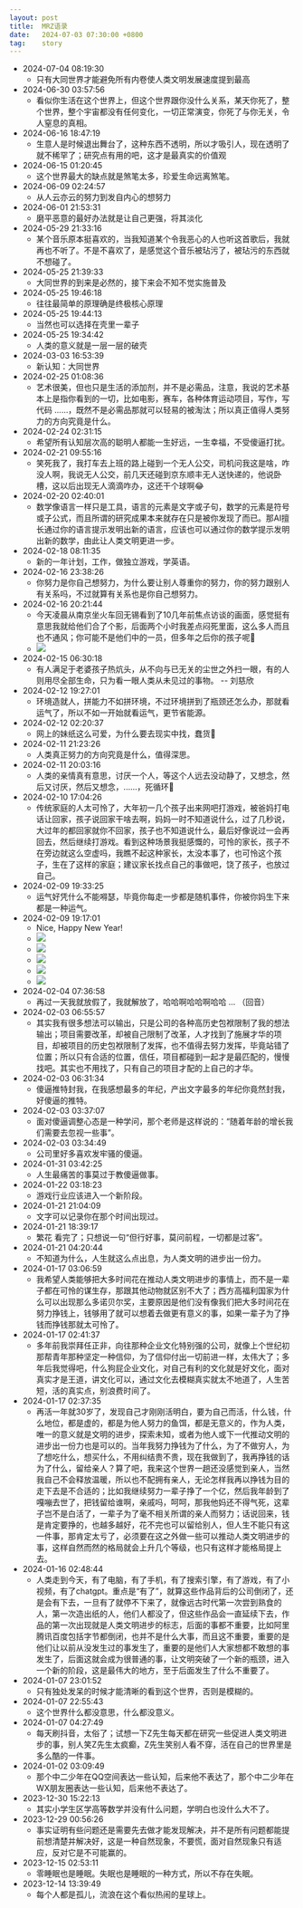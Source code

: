 ```yaml
---
layout: post
title:  MRZ语录
date:   2024-07-03 07:30:00 +0800
tag:    story
---
```


- 2024-07-04 08:19:30
    - 只有大同世界才能避免所有内卷使人类文明发展速度提到最高
- 2024-06-30 03:57:56
    - 看似你生活在这个世界上，但这个世界跟你没什么关系，某天你死了，整个世界，整个宇宙都没有任何变化，一切正常演变，你死了与你无关，令人窒息的真相。
- 2024-06-16 18:47:19
    - 生意人是时候退出舞台了，这种东西不透明，所以才吸引人，现在透明了就不稀罕了；研究点有用的吧，这才是最真实的价值观
- 2024-06-15 01:20:45
    - 这个世界最大的缺点就是煞笔太多，珍爱生命远离煞笔。
- 2024-06-09 02:24:57
    - 从人云亦云的努力到发自内心的想努力
- 2024-06-01 21:53:31
    - 磨平恶意的最好办法就是让自己更强，将其淡化
- 2024-05-29 21:33:16
    - 某个音乐原本挺喜欢的，当我知道某个令我恶心的人也听这首歌后，我就再也不听了。不是不喜欢了，是感觉这个音乐被玷污了，被玷污的东西就不想碰了。
- 2024-05-25 21:39:33
    - 大同世界的到来是必然的，接下来会不知不觉实施普及
- 2024-05-25 19:46:18
    - 往往最简单的原理确是终极核心原理
- 2024-05-25 19:44:13
    - 当然也可以选择在壳里一辈子
- 2024-05-25 19:34:42
    - 人类的意义就是一层一层的破壳
- 2024-03-03 16:53:39
    - 新认知：大同世界
- 2024-02-25 01:08:36
    - 艺术很美，但也只是生活的添加剂，并不是必需品，注意，我说的艺术基本上是指你看到的一切，比如电影，赛车，各种体育运动项目，写作，写代码 ......，既然不是必需品那就可以轻易的被淘汰；所以真正值得人类努力的方向究竟是什么。
- 2024-02-24 02:31:15
    - 希望所有认知层次高的聪明人都能一生好远，一生幸福，不受傻逼打扰。
- 2024-02-21 09:55:16
    - 笑死我了，我打车去上班的路上碰到一个无人公交，司机问我这是啥，咋没人啊，我说无人公交，前几天还碰到京东顺丰无人送快递的，他说卧槽，这以后出现无人滴滴咋办，这还干个球啊😂
- 2024-02-20 02:40:01
    - 数学像语言一样只是工具，语言的元素是文字或子句，数学的元素是符号或子公式，而且所谓的研究成果本来就存在只是被你发现了而已。那AI擅长通过你的语言提示发明出新的语言，应该也可以通过你的数学提示发明出新的数学，由此让人类文明更进一步。
- 2024-02-18 08:11:35
    - 新的一年计划，工作，做独立游戏，学英语。
- 2024-02-16 23:38:26
    - 你努力是你自己想努力，为什么要让别人尊重你的努力，你的努力跟别人有关系吗，不过就算有关系也是你自己想努力。
- 2024-02-16 20:21:44
    - 今天凌晨从南京坐火车回无锡看到了10几年前焦点访谈的画面，感觉挺有意思我就给他们合了个影，后面两个小时我差点闷死里面，这么多人而且也不通风；你可能不是他们中的一员，但多年之后你的孩子呢🐶
    - ![](/images/2024-02-16-0310.jpg)
- 2024-02-15 06:30:18
    - 有人满足于老婆孩子热炕头，从不向与已无关的尘世之外扫一眼，有的人则用尽全部生命，只为看一眼人类从未见过的事物。 -- 刘慈欣
- 2024-02-12 19:27:01
    - 环境造就人，拼能力不如拼环境，不过环境拼到了瓶颈还怎么办，那就看运气了，所以不如一开始就看运气，更节省能源。
- 2024-02-12 02:20:37
    - 网上的妹纸这么可爱，为什么要去现实中找，蠢货🐶
- 2024-02-11 21:23:26
    - 人类真正努力的方向究竟是什么，值得深思。
- 2024-02-11 20:03:16
    - 人类的亲情真有意思，讨厌一个人，等这个人远去没动静了，又想念，然后又讨厌，然后又想念，......，死循环🐶
- 2024-02-10 17:04:26
    - 传统家庭的人太可怜了，大年初一几个孩子出来网吧打游戏，被爸妈打电话让回家，孩子说回家干啥去啊，妈妈一时不知道说什么，过了几秒说，大过年的都回家就你不回家，孩子也不知道说什么，最后好像说过一会再回去，然后继续打游戏。看到这种场景我挺感慨的，可怜的家长，孩子不在旁边就这么空虚吗，我瞧不起这种家长，太没本事了，也可怜这个孩子，生在了这样的家庭；建议家长找点自己的事做吧，饶了孩子，也放过自己。
- 2024-02-09 19:33:25
    - 运气好凭什么不能嘚瑟，毕竟你每走一步都是随机事件，你被你妈生下来都是一种运气。
- 2024-02-09 19:17:01
    - Nice, Happy New Year!
    - ![](/images/2024-02-09-newyear-0.jpg)
    - ![](/images/2024-02-09-newyear-1.jpg)
    - ![](/images/2024-02-09-newyear-2.jpg)
    - ![](/images/2024-02-09-newyear-3.jpg)
    - ![](/images/2024-02-09-newyear-4.jpg)
- 2024-02-04 07:36:58
    - 再过一天我就放假了，我就解放了，哈哈啊哈哈啊哈哈 ... （回音）
- 2024-02-03 06:55:57
    - 其实我有很多想法可以输出，只是公司的各种高历史包袱限制了我的想法输出；项目需要改革，却被自己限制了改革，人才找到了施展才华的项目，却被项目的历史包袱限制了发挥，也不值得去努力发挥，毕竟站错了位置；所以只有合适的位置，信任，项目都碰到一起才是最匹配的，慢慢找吧。其实也不用找了，只有自己的项目才配的上自己的才华。
- 2024-02-03 06:31:34
    - 傻逼推特封我，在我感想最多的年纪，产出文字最多的年纪你竟然封我，好傻逼的推特。
- 2024-02-03 03:37:07
    - 面对傻逼调整心态是一种学问，那个老师是这样说的：“随着年龄的增长我们需要去忽视一些事”。
- 2024-02-03 03:34:49
    - 公司里好多喜欢发牢骚的傻逼。
- 2024-01-31 03:42:25
    - 人生最痛苦的事莫过于教傻逼做事。
- 2024-01-22 03:18:23
    - 游戏行业应该进入一个新阶段。
- 2024-01-21 21:04:09
    - 文字可以记录你在那个时间出现过。
- 2024-01-21 18:39:17
    - 繁花 看完了；只想说一句“但行好事，莫问前程，一切都是过客”。
- 2024-01-21 04:20:44
    - 不知道为什么，人生就这么点出息，为人类文明的进步出一份力。
- 2024-01-17 03:06:59
    - 我希望人类能够把大多时间花在推动人类文明进步的事情上，而不是一辈子都在可怜的谋生存，那跟其他动物就区别不大了；西方高福利国家为什么可以出现那么多诺贝尔奖，主要原因是他们没有像我们把大多时间花在努力挣钱上，钱够用了就可以想着去做更有意义的事，如果一辈子为了挣钱而挣钱那就太可怜了。
- 2024-01-17 02:41:37
    - 多年前我崇拜任正非，向往那种企业文化特别强的公司，就像上个世纪初那帮青年那种坚定一种信仰，为了信仰付出一切前进一样，太伟大了；多年后我觉得吧，什么狗屁企业文化，对自己有利的文化就是好文化，面对真实才是王道，讲文化可以，通过文化去模糊真实就太不地道了，人生苦短，活的真实点，别浪费时间了。
- 2024-01-17 02:37:35
    - 再活一年就30岁了，发现自己才刚刚活明白，要为自己而活，什么钱，什么地位，都是虚的，都是为他人努力的鱼饵，都是无意义的，作为人类，唯一的意义就是文明的进步，探索未知，或者为他人或下一代推动文明的进步出一份力也是可以的。当年我努力挣钱为了什么，为了不做穷人，为了想吃什么，想买什么，不用纠结贵不贵，现在我做到了，我再挣钱的话为了什么，留给亲人？算了吧，我来这个世界一趟还没感觉到亲人，当然我自己不会释放温暖，所以也不配拥有亲人，无论怎样我再以挣钱为目的走下去是不合适的；比如我继续努力一辈子挣了一个亿，然后我年龄到了嘎嘣去世了，把钱留给谁啊，亲戚吗，呵呵，那我他妈还不得气死，这辈子岂不是白活了，一辈子为了毫不相关所谓的亲人而努力；话说回来，钱是肯定要挣的，也越多越好，花不完也可以留给别人，但人生不能只有这一件事，那肯定太亏了，必须要在这之外做一些可以推动人类文明进步的事，这样自然而然的格局就会上升几个等级，也只有这样才能格局提上去。
- 2024-01-16 02:48:44
    - 人类走到今天，有了电脑，有了手机，有了搜索引擎，有了游戏，有了小视频，有了chatgpt。重点是“有了”，就算这些作品背后的公司倒闭了，还是会有下去，一旦有了就停不下来了，就像远古时代第一次尝到熟食的人，第一次造出纸的人，他们人都没了，但这些作品会一直延续下去，作品的第一次出现就是人类文明进步的标志，后面的事都不重要，比如阿里腾讯百度包括字节都倒闭，也并不是什么大事，而且这不重要，重要的是他们让以前从没发生过的事发生了，重要的是他们人大家想都不敢想的事发生了，后面这就会成为很普通的事，让文明突破了一个新的瓶颈，进入一个新的阶段，这是最伟大的地方，至于后面发生了什么不重要了。
- 2024-01-07 23:01:52
    - 只有独处发呆的时候才能清晰的看到这个世界，否则是模糊的。
- 2024-01-07 22:55:43
    - 这个世界什么都没意思，什么都没意义。
- 2024-01-07 04:27:49
    - 每天刷抖音，太俗了；试想一下Z先生每天都在研究一些促进人类文明进步的事，别人笑Z先生太疯癫，Z先生笑别人看不穿，活在自己的世界里是多么酷的一件事。
- 2024-01-02 03:09:49
    - 那个中二少年在QQ空间表达一些认知，后来他不表达了，那个中二少年在WX朋友圈表达一些认知，后来他不表达了。
- 2023-12-30 15:22:13
    - 其实小学生区学高等数学并没有什么问题，学明白也没什么大不了。
- 2023-12-29 00:56:26
    - 事实证明有些问题还是需要先去做才能发现解决，并不是所有问题都能提前想清楚并解决好，这是一种自然现象，不要慌，面对自然现象只有适应，反对它是不可能赢的。
- 2023-12-15 02:53:11
    - 零睡眠也是睡眠。失眠也是睡眠的一种方式，所以不存在失眠。
- 2023-12-14 13:39:49
    - 每个人都是孤儿，流浪在这个看似热闹的星球上。